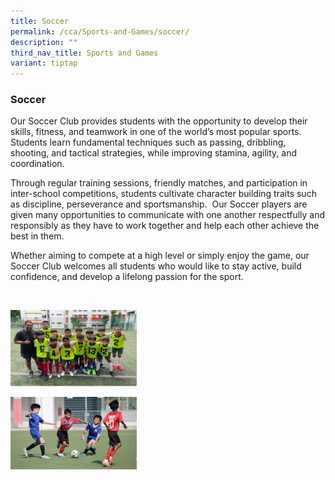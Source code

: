 ```yaml
---
title: Soccer
permalink: /cca/Sports-and-Games/soccer/
description: ""
third_nav_title: Sports and Games
variant: tiptap
---
```

<h3>Soccer</h3>
<p>Our Soccer Club provides students with the opportunity to develop their
skills, fitness, and teamwork in one of the world’s most popular sports.
Students learn fundamental techniques such as passing, dribbling, shooting,
and tactical strategies, while improving stamina, agility, and coordination.</p>
<p>Through regular training sessions, friendly matches, and participation
in inter-school competitions, students cultivate character building traits
such as discipline, perseverance and sportsmanship.&nbsp; Our Soccer players
are given many opportunities to communicate with one another respectfully
and responsibly as they have to work together and help each other achieve
the best in them.</p>
<p>Whether aiming to compete at a high level or simply enjoy the game, our
Soccer Club welcomes all students who would like to stay active, build
confidence, and develop a lifelong passion for the sport.</p>
<p>
<br>
</p>
<div class="isomer-image-wrapper">
<img style="width: 40%;" height="auto" width="100%" alt="" src="/images/Learn For Life/CCA Images/Football_2.jpg">
</div>
<p></p>
<div class="isomer-image-wrapper">
<img style="width: 40%;" height="auto" width="100%" alt="" src="/images/Learn For Life/CCA Images/Football_1.jpg">
</div>
<p></p>